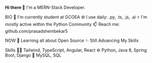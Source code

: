 **Hi there 👋**
I'm a MERN-Stack Developer.

BIO
🏢 I'm currently student at GCOEA
⚙️ I use daily: .py, .ts, .js, .ai
⚡️ I'm mostly active within the Python Community
📫 Reach me: github.com/prasadshembekar5

NOW
🌱 Learning all about Open Source
✨ Still Advancing My Skills 

Skills
👨‍💻 Tailwind, TypeScript, Angular, React 
⚙️ Python, Java 8, Spring Boot, Django
💽 MySQL, SQL



